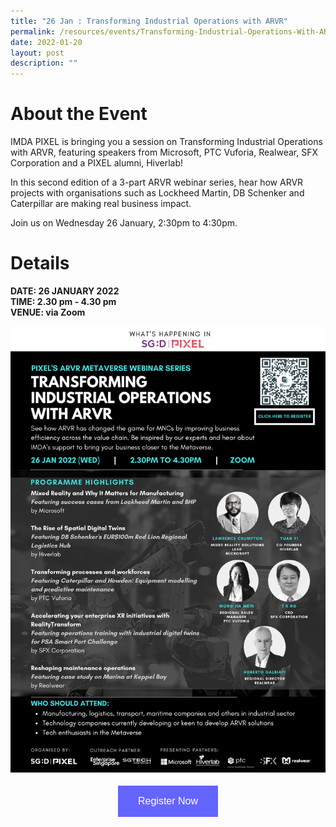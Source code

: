 ```yaml
---
title: "26 Jan : Transforming Industrial Operations with ARVR"
permalink: /resources/events/Transforming-Industrial-Operations-With-ARVR
date: 2022-01-20
layout: post
description: ""
---
```





# About the Event

IMDA PIXEL is bringing you a session on Transforming Industrial Operations with ARVR, featuring speakers from Microsoft, PTC Vuforia, Realwear, SFX Corporation and a PIXEL alumni, Hiverlab! 

In this second edition of a 3-part ARVR webinar series, hear how ARVR projects with organisations such as Lockheed Martin, DB Schenker and Caterpillar are making real business impact.

Join us on Wednesday 26 January, 2:30pm to 4:30pm. 

# Details
**DATE: 26 JANUARY 2022 <br> 
TIME: 2.30 pm - 4.30 pm <br> 
VENUE: via Zoom**


![Transforming Industrial Operations with ARVR](/images/events/Transforming%20Industrial%20Operations%20with%20ARVR.png)


<style>
#register {
  background-color: #0000ff;
  border: none;
  color: white;
  padding: 16px 32px;
  text-align: center;
  font-size: 16px;
  margin: 4px 2px;
  opacity: 0.6;
  transition: 0.3s;
  display: inline-block;
  text-decoration: none;
  cursor: pointer;
}
</style>

<center><a href="https://imda-pixel.sg/event/302" target="_blank"><button id="register" class="btn">Register Now</button></a></center>